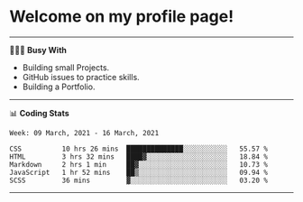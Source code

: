 # Welcome on my profile page!
<!-- print(("dralla"[::-1]+"s").capitalize()) -->

---
👨🏻‍💻 **Busy With**
* Building small Projects.
* GitHub issues to practice skills.
* Building a Portfolio.

---
📊 **Coding Stats**
<!--START_SECTION:waka-->
```text
Week: 09 March, 2021 - 16 March, 2021

CSS          10 hrs 26 mins  ██████████████░░░░░░░░░░░   55.57 % 
HTML         3 hrs 32 mins   ████▓░░░░░░░░░░░░░░░░░░░░   18.84 % 
Markdown     2 hrs 1 min     ██▓░░░░░░░░░░░░░░░░░░░░░░   10.73 % 
JavaScript   1 hr 52 mins    ██▒░░░░░░░░░░░░░░░░░░░░░░   09.94 % 
SCSS         36 mins         ▓░░░░░░░░░░░░░░░░░░░░░░░░   03.20 % 
```
<!--END_SECTION:waka-->

---
